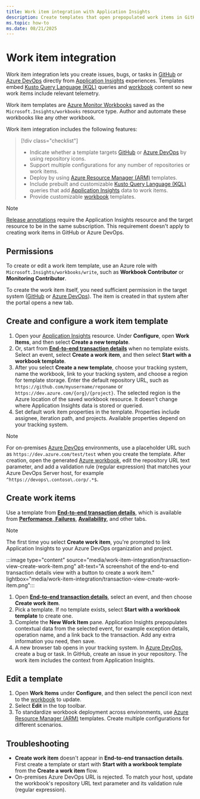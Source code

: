 ```yaml
---
title: Work item integration with Application Insights
description: Create templates that open prepopulated work items in GitHub or Azure DevOps with contextual data from Application Insights.
ms.topic: how-to
ms.date: 08/21/2025
---
```


# Work item integration

Work item integration lets you create issues, bugs, or tasks in [GitHub](https://github.com) or [Azure DevOps](/azure/devops/user-guide/what-is-azure-devops) directly from [Application Insights](app-insights-overview.md) experiences. Templates embed [Kusto Query Language (KQL)](/kusto/query) queries and [workbook](../visualize/best-practices-visualize.md) content so new work items include relevant telemetry.

Work item templates are [Azure Monitor Workbooks](../visualize/workbooks-overview.md) saved as the `Microsoft.Insights/workbooks` resource type. Author and automate these workbooks like any other workbook.

Work item integration includes the following features:

> [!div class="checklist"]
> - Indicate whether a template targets [GitHub](https://github.com) or [Azure DevOps](/azure/devops/user-guide/what-is-azure-devops) by using repository icons.
> - Support multiple configurations for any number of repositories or work items.
> - Deploy by using [Azure Resource Manager (ARM)](/azure/azure-resource-manager/management/overview) templates.
> - Include prebuilt and customizable [Kusto Query Language (KQL)](/kusto/query) queries that add [Application Insights](app-insights-overview.md) data to work items.
> - Provide customizable [workbook](../visualize/best-practices-visualize.md) templates.

> [!NOTE]
> [Release annotations](annotations.md) require the Application Insights resource and the target resource to be in the same subscription. This requirement doesn't apply to creating work items in GitHub or Azure DevOps.

## Permissions

To create or edit a work item template, use an Azure role with `Microsoft.Insights/workbooks/write`, such as **Workbook Contributor** or **Monitoring Contributor**.  

To create the work item itself, you need sufficient permission in the target system ([GitHub](https://github.com) or [Azure DevOps](/azure/devops/user-guide/what-is-azure-devops)). The item is created in that system after the portal opens a new tab.

## Create and configure a work item template

1. Open your [Application Insights](app-insights-overview.md) resource. Under **Configure**, open **Work Items**, and then select **Create a new template**.
1. Or, start from [**End-to-end transaction details**](failures-performance-transactions.md#transaction-diagnostics-experience) when no template exists. Select an event, select **Create a work item**, and then select **Start with a workbook template**.
1. After you select **Create a new template**, choose your tracking system, name the workbook, link to your tracking system, and choose a region for template storage. Enter the default repository URL, such as `https://github.com/myusername/reponame` or `https://dev.azure.com/{org}/{project}`. The selected region is the Azure location of the saved workbook resource. It doesn't change where Application Insights data is stored or queried.
1. Set default work item properties in the template. Properties include assignee, iteration path, and projects. Available properties depend on your tracking system.

> [!NOTE]
> For on-premises [Azure DevOps](/azure/devops/user-guide/what-is-azure-devops) environments, use a placeholder URL such as `https://dev.azure.com/test/test` when you create the template. After creation, open the generated [Azure workbook](/azure/azure-monitor/visualize/workbooks-create-workbook), edit the repository URL text parameter, and add a validation rule (regular expression) that matches your Azure DevOps Server host, for example `^https://devops\.contoso\.corp/.*$`.

## Create work items

Use a template from [**End-to-end transaction details**](failures-performance-transactions.md#transaction-diagnostics-experience), which is available from [**Performance**, **Failures**](failures-performance-transactions.md), [**Availability**](availability.md), and other tabs.

> [!NOTE]
> The first time you select **Create work item**, you're prompted to link Application Insights to your Azure DevOps organization and project.

:::image type="content" source="media/work-item-integration/transaction-view-create-work-item.png" alt-text="A screenshot of the end-to-end transaction details view with a button to create a work item." lightbox="media/work-item-integration/transaction-view-create-work-item.png":::

1. Open [**End-to-end transaction details**](failures-performance-transactions.md#transaction-diagnostics-experience), select an event, and then choose **Create work item**.
1. Pick a template. If no template exists, select **Start with a workbook template** to create one.
1. Complete the **New Work Item** pane. Application Insights prepopulates contextual data from the selected event, for example exception details, operation name, and a link back to the transaction. Add any extra information you need, then save.
1. A new browser tab opens in your tracking system. In [Azure DevOps](/azure/devops/user-guide/what-is-azure-devops), create a bug or task. In GitHub, create an issue in your repository. The work item includes the context from Application Insights.

## Edit a template

1. Open **Work Items** under **Configure**, and then select the pencil icon next to the [workbook](../visualize/best-practices-visualize.md) to update.
1. Select **Edit** in the top toolbar.
1. To standardize workbook deployment across environments, use [Azure Resource Manager (ARM)](/azure/azure-resource-manager/management/overview) templates. Create multiple configurations for different scenarios.

## Troubleshooting

- **Create work item** doesn't appear in **End-to-end transaction details**. First create a template or start with **Start with a workbook template** from the **Create a work item** flow.
- On-premises Azure DevOps URL is rejected. To match your host, update the workbook's repository URL text parameter and its validation rule (regular expression).

